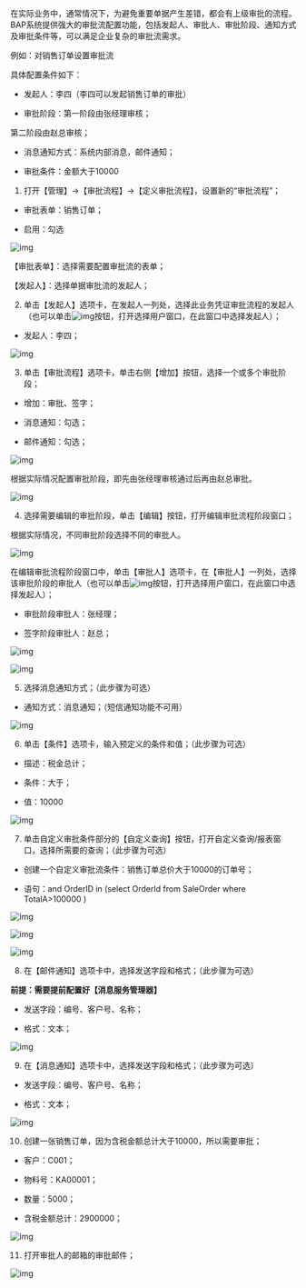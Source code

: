 在实际业务中，通常情况下，为避免重要单据产生差错，都会有上级审批的流程。BAP系统提供强大的审批流配置功能，包括发起人、审批人、审批阶段、通知方式及审批条件等，可以满足企业复杂的审批流需求。

例如：对销售订单设置审批流

具体配置条件如下：

- 发起人：李四（李四可以发起销售订单的审批）

- 审批阶段：第一阶段由张经理审核；

第二阶段由赵总审核；

- 消息通知方式：系统内部消息，邮件通知；

- 审批条件：金额大于10000

1. 打开【管理】->【审批流程】->【定义审批流程】，设置新的“审批流程”； 

- 审批表单：销售订单；

- 启用：勾选

![img](gzh_images/sp1.png) 

【审批表单】：选择需要配置审批流的表单；

【发起人】：选择单据审批流的发起人；

2. 单击【发起人】选项卡，在发起人一列处，选择此业务凭证审批流程的发起人（也可以单击![img](gzh_images/sp2.png)按钮，打开选择用户窗口，在此窗口中选择发起人）； 

- 发起人：李四；

![img](gzh_images/sp3.png) 

3. 单击【审批流程】选项卡，单击右侧【增加】按钮，选择一个或多个审批阶段；

- 增加：审批、签字；

- 消息通知：勾选；

- 邮件通知：勾选；

![img](gzh_images/sp4.png) 

根据实际情况配置审批阶段，即先由张经理审核通过后再由赵总审批。

![img](gzh_images/sp5.png) 

4. 选择需要编辑的审批阶段，单击【编辑】按钮，打开编辑审批流程阶段窗口；

根据实际情况，不同审批阶段选择不同的审批人。

![img](gzh_images/sp6.png) 

在编辑审批流程阶段窗口中，单击【审批人】选项卡，在【审批人】一列处，选择该审批阶段的审批人（也可以单击![img](gzh_images/sp7.png)按钮，打开选择用户窗口，在此窗口中选择发起人）；

- 审批阶段审批人：张经理；

- 签字阶段审批人：赵总；

![img](gzh_images/sp8.png)

![img](gzh_images/sp9.png)

5. 选择消息通知方式；（此步骤为可选）

- 通知方式：消息通知；（短信通知功能不可用）

![img](gzh_images/sp10.png) 

6. 单击【条件】选项卡，输入预定义的条件和值；（此步骤为可选）

- 描述：税金总计；

- 条件：大于；

- 值：10000

![img](gzh_images/sp11.png) 

7. 单击自定义审批条件部分的【自定义查询】按钮，打开自定义查询/报表窗口，选择所需要的查询；（此步骤为可选）

- 创建一个自定义审批流条件：销售订单总价大于10000的订单号；

- 语句：and OrderID in (select OrderId from SaleOrder where TotalA>100000 )

![img](gzh_images/sp12.png) 

![img](gzh_images/sp13.png) 

![img](gzh_images/sp14.png) 

8. 在【邮件通知】选项卡中，选择发送字段和格式；（此步骤为可选）

**前提：需要提前配置好【消息服务管理器】**

- 发送字段：编号、客户号、名称；

- 格式：文本；

![img](gzh_images/sp15.png) 

9. 在【消息通知】选项卡中，选择发送字段和格式；（此步骤为可选）

- 发送字段：编号、客户号、名称；

- 格式：文本；

![img](gzh_images/sp16.png) 

10. 创建一张销售订单，因为含税金额总计大于10000，所以需要审批；

- 客户：C001；

- 物料号：KA00001；

- 数量：5000；

- 含税金额总计：2900000；

![img](gzh_images/sp17.png) 

11. 打开审批人的邮箱的审批邮件；

![img](gzh_images/sp18.png) 